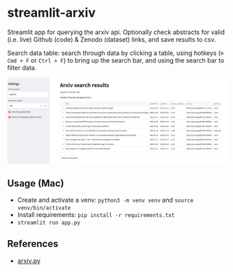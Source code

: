 # streamlit-arxiv
Streamlit app for querying the arxiv api. Optionally check abstracts for valid (i.e. live) Github (code) & Zenodo (dataset) links, and save results to csv.

Search data table: search through data by clicking a table, using hotkeys (`⌘ Cmd + F` or `Ctrl + F`) to bring up the search bar, and using the search bar to filter data.

<p align="center">
<img src="usage.png" width="900">
</p>

## Usage (Mac)
* Create and activate a venv: `python3 -m venv venv` and `source venv/bin/activate`
* Install requirements: `pip install -r requirements.txt`
* `streamlit run app.py`

## References
- [arxiv.py](https://github.com/lukasschwab/arxiv.py)